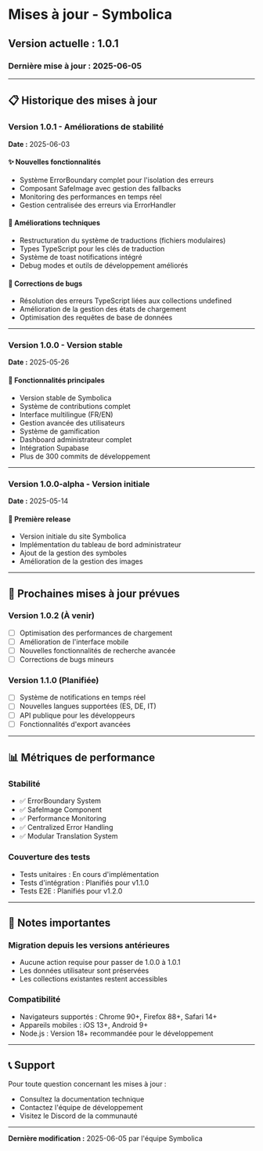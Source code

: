 
# Mises à jour - Symbolica

## Version actuelle : 1.0.1

### Dernière mise à jour : 2025-06-05

---

## 📋 Historique des mises à jour

### Version 1.0.1 - Améliorations de stabilité
**Date :** 2025-06-03

#### ✨ Nouvelles fonctionnalités
- Système ErrorBoundary complet pour l'isolation des erreurs
- Composant SafeImage avec gestion des fallbacks
- Monitoring des performances en temps réel
- Gestion centralisée des erreurs via ErrorHandler

#### 🔧 Améliorations techniques
- Restructuration du système de traductions (fichiers modulaires)
- Types TypeScript pour les clés de traduction
- Système de toast notifications intégré
- Debug modes et outils de développement améliorés

#### 🐛 Corrections de bugs
- Résolution des erreurs TypeScript liées aux collections undefined
- Amélioration de la gestion des états de chargement
- Optimisation des requêtes de base de données

---

### Version 1.0.0 - Version stable
**Date :** 2025-05-26

#### 🎉 Fonctionnalités principales
- Version stable de Symbolica
- Système de contributions complet
- Interface multilingue (FR/EN)
- Gestion avancée des utilisateurs
- Système de gamification
- Dashboard administrateur complet
- Intégration Supabase
- Plus de 300 commits de développement

---

### Version 1.0.0-alpha - Version initiale
**Date :** 2025-05-14

#### 🚀 Première release
- Version initiale du site Symbolica
- Implémentation du tableau de bord administrateur
- Ajout de la gestion des symboles
- Amélioration de la gestion des images

---

## 🔄 Prochaines mises à jour prévues

### Version 1.0.2 (À venir)
- [ ] Optimisation des performances de chargement
- [ ] Amélioration de l'interface mobile
- [ ] Nouvelles fonctionnalités de recherche avancée
- [ ] Corrections de bugs mineurs

### Version 1.1.0 (Planifiée)
- [ ] Système de notifications en temps réel
- [ ] Nouvelles langues supportées (ES, DE, IT)
- [ ] API publique pour les développeurs
- [ ] Fonctionnalités d'export avancées

---

## 📊 Métriques de performance

### Stabilité
- ✅ ErrorBoundary System
- ✅ SafeImage Component
- ✅ Performance Monitoring
- ✅ Centralized Error Handling
- ✅ Modular Translation System

### Couverture des tests
- Tests unitaires : En cours d'implémentation
- Tests d'intégration : Planifiés pour v1.1.0
- Tests E2E : Planifiés pour v1.2.0

---

## 🚨 Notes importantes

### Migration depuis les versions antérieures
- Aucune action requise pour passer de 1.0.0 à 1.0.1
- Les données utilisateur sont préservées
- Les collections existantes restent accessibles

### Compatibilité
- Navigateurs supportés : Chrome 90+, Firefox 88+, Safari 14+
- Appareils mobiles : iOS 13+, Android 9+
- Node.js : Version 18+ recommandée pour le développement

---

## 📞 Support

Pour toute question concernant les mises à jour :
- Consultez la documentation technique
- Contactez l'équipe de développement
- Visitez le Discord de la communauté

---

**Dernière modification :** 2025-06-05 par l'équipe Symbolica
